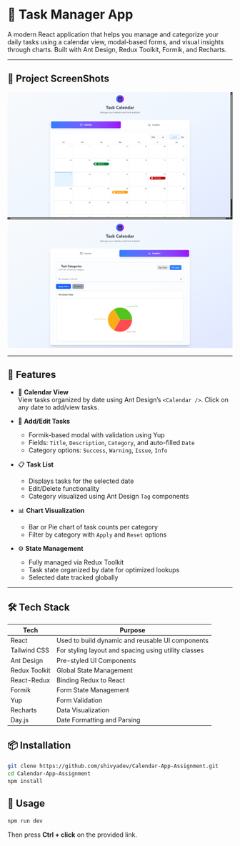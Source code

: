 # 📝 Task Manager App

A modern React application that helps you manage and categorize your daily tasks using a calendar view, modal-based forms, and visual insights through charts. Built with Ant Design, Redux Toolkit, Formik, and Recharts.

---

## 📸 Project ScreenShots

![Project Screenshot - Analysis](src\assets\calendar-main-tab.png)
![Project Screenshot - Analysis](src\assets\calendar-graph-tab.png)

---

## 🚀 Features

- 📅 **Calendar View**  
  View tasks organized by date using Ant Design’s `<Calendar />`. Click on any date to add/view tasks.

- 📝 **Add/Edit Tasks**

  - Formik-based modal with validation using Yup
  - Fields: `Title`, `Description`, `Category`, and auto-filled `Date`
  - Category options: `Success`, `Warning`, `Issue`, `Info`

- 📋 **Task List**

  - Displays tasks for the selected date
  - Edit/Delete functionality
  - Category visualized using Ant Design `Tag` components

- 📊 **Chart Visualization**

  - Bar or Pie chart of task counts per category
  - Filter by category with `Apply` and `Reset` options

- ⚙️ **State Management**
  - Fully managed via Redux Toolkit
  - Task state organized by date for optimized lookups
  - Selected date tracked globally

---

## 🛠 Tech Stack

| Tech          | Purpose                                              |
| ------------- | ---------------------------------------------------- |
| React         | Used to build dynamic and reusable UI components     |
| Tailwind CSS  | For styling layout and spacing using utility classes |
| Ant Design    | Pre-styled UI Components                             |
| Redux Toolkit | Global State Management                              |
| React-Redux   | Binding Redux to React                               |
| Formik        | Form State Management                                |
| Yup           | Form Validation                                      |
| Recharts      | Data Visualization                                   |
| Day.js        | Date Formatting and Parsing                          |

## 📦 Installation

```bash
git clone https://github.com/shivyadev/Calendar-App-Assignment.git
cd Calendar-App-Assignment
npm install
```

## 🚧 Usage

```bash
npm run dev
```

Then press **Ctrl + click** on the provided link.
